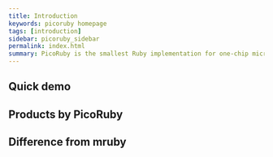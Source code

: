 ```yaml
---
title: Introduction
keywords: picoruby homepage
tags: [introduction]
sidebar: picoruby_sidebar
permalink: index.html
summary: PicoRuby is the smallest Ruby implementation for one-chip microcontrollers.
---
```


## Quick demo

## Products by PicoRuby

## Difference from mruby

